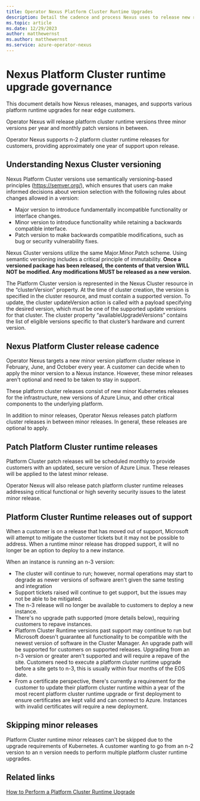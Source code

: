 ```yaml
---
title: Operator Nexus Platform Cluster Runtime Upgrades
description: Detail the cadence and process Nexus uses to release new runtime versions to customers
ms.topic: article
ms.date: 12/29/2023
author: matthewernst
ms.author: matthewernst
ms.service: azure-operator-nexus
---
```


# Nexus Platform Cluster runtime upgrade governance

This document details how Nexus releases, manages, and supports various platform runtime upgrades for near edge customers. 

Operator Nexus will release platform cluster runtime versions three minor versions per year and monthly patch versions in between.

Operator Nexus supports n-2 platform cluster runtime releases for customers, providing approximately one year of support upon release.

## Understanding Nexus Cluster versioning

Nexus Platform Cluster versions use semantically versioning-based principles (https://semver.org/), which ensures that users can make informed decisions about version selection with the following rules about changes allowed in a version: 

- Major version to introduce fundamentally incompatible functionality or interface changes. 
- Minor version to introduce functionality while retaining a backwards compatible interface. 
- Patch version to make backwards compatible modifications, such as bug or security vulnerability fixes. 

Nexus Cluster versions utilize the same Major.Minor.Patch scheme. Using semantic versioning includes a critical principle of immutability. **Once a versioned package has been released, the contents of that version WILL NOT be modified. Any modifications MUST be released as a new version.**  

The Platform Cluster version is represented in the Nexus Cluster resource in the “clusterVersion” property. At the time of cluster creation, the version is specified in the cluster resource, and must contain a supported version. To update, the cluster updateVersion action is called with a payload specifying the desired version, which must be one of the supported update versions for that cluster. The cluster property “availableUpgradeVersions” contains the list of eligible versions specific to that cluster’s hardware and current version. 

## Nexus Platform Cluster release cadence

Operator Nexus targets a new minor version platform cluster release in February, June, and October every year. A customer can decide when to apply the minor version to a Nexus instance. However, these minor releases aren't optional and need to be taken to stay in support. 

These platform cluster releases consist of new minor Kubernetes releases for the infrastructure, new versions of Azure Linux, and other critical components to the underlying platform. 

In addition to minor releases, Operator Nexus releases patch platform cluster releases in between minor releases. In general, these releases are optional to apply.

## Patch Platform Cluster runtime releases

Platform Cluster patch releases will be scheduled monthly to provide customers with an updated, secure version of Azure Linux. These releases will be applied to the latest minor release.

Operator Nexus will also release patch platform cluster runtime releases addressing critical functional or high severity security issues to the latest minor release. 

## Platform Cluster Runtime releases out of support

When a customer is on a release that has moved out of support, Microsoft will attempt to mitigate the customer tickets but it may not be possible to address. When a runtime minor release has dropped support, it will no longer be an option to deploy to a new instance.  

 

When an instance is running an n-3 version: 

- The cluster will continue to run; however, normal operations may start to degrade as newer versions of software aren't given the same testing and integration 
- Support tickets raised will continue to get support, but the issues may not be able to be mitigated.  
- The n-3 release will no longer be available to customers to deploy a new instance.  
- There's no upgrade path supported (more details below), requiring customers to repave instances. 
- Platform Cluster Runtime versions past support may continue to run but Microsoft doesn't guarantee all functionality to be compatible with the newest version of software in the Cluster Manager.  An upgrade path will be supported for customers on supported releases. Upgrading from an n-3 version or greater aren't supported and will require a repave of the site.  Customers need to execute a platform cluster runtime upgrade before a site gets to n-3, this is usually within four months of the EOS date.   
- From a certificate perspective, there's currently a requirement for the customer to update their platform cluster runtime within a year of the most recent platform cluster runtime upgrade or first deployment to ensure certificates are kept valid and can connect to Azure. Instances with invalid certificates will require a new deployment.

## Skipping minor releases

Platform Cluster runtime minor releases can't be skipped due to the upgrade requirements of Kubernetes. A customer wanting to go from an n-2 version to an n version needs to perform multiple platform cluster runtime upgrades.

## Related links

[How to Perform a Platform Cluster Runtime Upgrade](./howto-cluster-runtime-upgrade.md)
